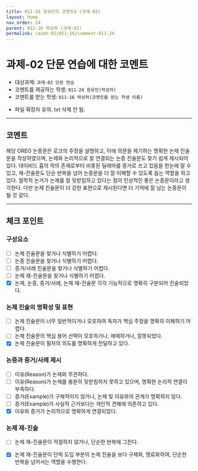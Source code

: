 ```yaml
---
title: 011-24 원유민의 코멘트b (과제-02) 
layout: home
nav_order: 24
parent: 011-16 박상하 (과제-02)
permalink: /asmt-02/011-16/comment-011-24
---
```


# 과제-02 단문 연습에 대한 코멘트

- 대상과제: `과제-02 단문 연습`
- 코멘트를 제공하는 학생: `011-24 원유민(작성자)` 
- 코멘트를 받는 학생: `011-16 박상하(코멘트를 받는 학생 이름)` 

* 파일 확장자 유의. txt 삭제 안 됨.


---

## 코멘트

해당 OREO 논증문은 로크의 주장을 설명하고, 이에 의문을 제기하는 명확한 논제 진술문을 작성하였으며, 논제와 논리적으로 잘 연결되는 논증 진술문도 찾기 쉽게 제시되어 있다. 데이비드 흄의 악의 존재로부터 비롯된 딜레마를 증거로 쓰고 있음을 한눈에 알 수 있고, 재-진술문도 단순 반복을 넘어 논증문을 더 잘 이해할 수 있도록 돕는 역할을 하고 있다. 철학적 논거가 논제를 잘 뒷받침하고 있다는 점이 인상적인 좋은 논증문이라고 생각한다. 다만 논제 진술문이 더 강한 표현으로 제시된다면 더 기억에 잘 남는 논증문이 될 것 같다.

---

## 체크 포인트

### **구성요소**
- [ ] 논제 진술문을 찾거나 식별하기 어렵다.
- [ ] 논증 진술문을 찾거나 식별하기 어렵다.
- [ ] 증거/사례 진술문을 찾거나 식별하기 어렵다.
- [ ] 논제 재-진술문을 찾거나 식별하기 어렵다.
- [x] 논제, 논증, 증거/사례, 논제 재-진술문 각각 기능적으로 명확히 구분되어 진술되었다.

### **논제 진술의 명확성 및 표현**  
- [ ] 논제 진술문이 너무 일반적이거나 모호하여 독자가 핵심 주장을 명확히 이해하기 어렵다.  
- [ ] 논제 진술문의 핵심 용어 선택이 모호하거나, 애매하거나, 잘못되었다.  
- [x] 논제 진술문이 필자의 의도를 명확하게 전달하고 있다.  

### **논증과 증거/사례 제시**  
- [ ] 이유(Reason)가 논제와 무관하다.
- [ ] 이유(Reason)가 논제를 충분히 뒷받침하지 못하고 있으며, 명확한 논리적 연결이 부족하다.  
- [ ] 증거(Example)가 구체적이지 않거나, 논제 및 이유와의 관계가 명확하지 않다. 
- [ ] 증거(Example)가 사실적 근거보다는 개인적 견해에 의존하고 있다.  
- [x] 이유와 증거가 논리적으로 명확하게 연결되었다.  

### **논제 재-진술**  
- [ ] 논제 재-진술문이 적절하지 않거나, 단순한 반복에 그친다.   
- [x] 논제 재-진술문이 단락 도입 부분의 논제 진술을 보다 구체화, 명료화하여, 단순한 반복을 넘어서는 역할을 수행한다.  

